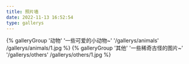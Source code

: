 ```yaml
---
title: 照片墙
date: 2022-11-13 16:52:54
type: gallerys
---
```


<div class="gallery-group-main"> 
{% galleryGroup '动物' '一些可爱的小动物~' '/gallerys/animals' /gallerys/animals/1.jpg %} 
{% galleryGroup '其他' '一些稀奇古怪的图片~' '/gallerys/others' /gallerys/others/1.jpg %} 
</div>
